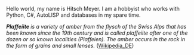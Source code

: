 Hello world, my name is Hitsch Meyer. I am a hobbyist who works with Python, C#, AutoLISP and databases in my spare time.

***Plaffeiite** is a variety of amber from the flysch of the Swiss Alps that has been known since the 19th century and is called plaffeiite after one of the dozen or so known localities (Plaffeien). The amber occurs in the rock in the form of grains and small lenses.* ([Wikipedia_DE](https://de.wikipedia.org/wiki/Plaffeiit))
